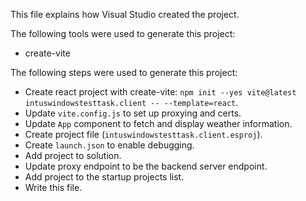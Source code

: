 This file explains how Visual Studio created the project.

The following tools were used to generate this project:
- create-vite

The following steps were used to generate this project:
- Create react project with create-vite: `npm init --yes vite@latest intuswindowstesttask.client -- --template=react`.
- Update `vite.config.js` to set up proxying and certs.
- Update `App` component to fetch and display weather information.
- Create project file (`intuswindowstesttask.client.esproj`).
- Create `launch.json` to enable debugging.
- Add project to solution.
- Update proxy endpoint to be the backend server endpoint.
- Add project to the startup projects list.
- Write this file.
